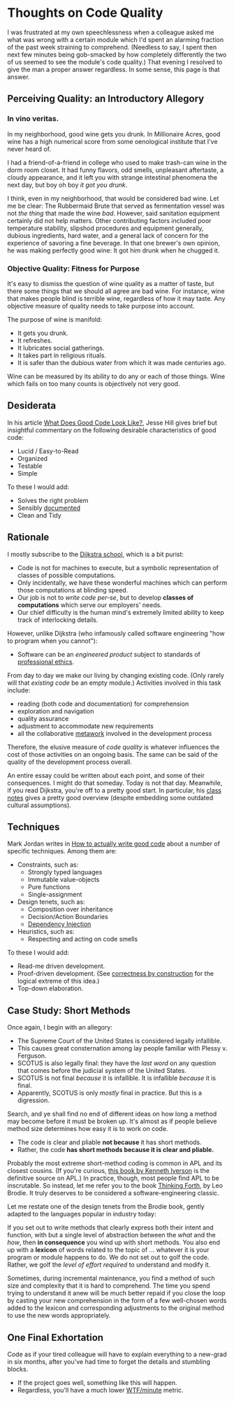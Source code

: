 # Thoughts on Code Quality

I was frustrated at my own speechlessness when a colleague asked me what was wrong with a certain module which I'd spent an alarming fraction of the past week straining to comprehend. (Needless to say, I spent then next few minutes being gob-smacked by how completely differently the two of us seemed to see the module's code quality.) That evening I resolved to give the man a proper answer regardless. In some sense, this page is that answer.

## Perceiving Quality: an Introductory Allegory

### In vino veritas.

In my neighborhood, good wine gets you drunk.
In Millionaire Acres, good wine has a high numerical score
from some oenological institute that I've never heard of.

I had a friend-of-a-friend in college who used to make trash-can wine in
the dorm room closet. It had funny flavors, odd smells, unpleasant aftertaste,
a cloudy appearance, and it left you with strange intestinal phenomena the next
day, but boy oh boy *it got you drunk*.

I think, even in my neighborhood, that would be considered bad wine.
Let me be clear: The Rubbermaid Brute that served as fermentation vessel
was not *the thing* that made the wine *bad*. However, said sanitation
equipment certainly did not help matters. Other contributing factors included
poor temperature stability, slipshod procedures and equipment generally,
dubious ingredients, hard water, and a general lack of concern for the
experience of savoring a fine beverage. In that one brewer's own opinion,
he was making perfectly good wine: It got him drunk when he chugged it.

### Objective Quality: Fitness for Purpose

It's easy to dismiss the question of wine quality as a matter of taste,
but there some things that we should all agree are bad wine.
For instance, wine that makes people blind is terrible wine,
regardless of how it may taste.
Any objective measure of quality needs to take purpose into account.

The purpose of wine is manifold:
* It gets you drunk.
* It refreshes.
* It lubricates social gatherings.
* It takes part in religious rituals.
* It is safer than the dubious water from which it was made centuries ago.

Wine can be measured by its ability to do any or each of those things.
Wine which fails on too many counts is objectively not very good.


## Desiderata

In his article [What Does Good Code Look Like?](https://spin.atomicobject.com/2015/03/04/good-code/ ),
Jesse Hill gives brief but insightful commentary on the following desirable characteristics of good code:

* Lucid / Easy-to-Read
* Organized
* Testable
* Simple

To these I would add:

* Solves the right problem
* Sensibly [documented](/documenting.html)
* Clean and Tidy

## Rationale


I mostly subscribe to the [Dijkstra school](https://www.cs.utexas.edu/users/EWD/), which is a bit purist:

* Code is not for machines to execute, but a symbolic representation of classes of possible computations.
* Only incidentally, we have these wonderful machines which can perform those computations at blinding speed.
* Our job is not to *write code per-se*, but to develop **classes of computations** which serve our employers' needs.
* Our chief difficulty is the human mind's extremely limited ability to keep track of interlocking details.

However, unlike Dijkstra (who infamously called software engineering "how to program when you cannot"):

* Software can be an *engineered product* subject to standards of
[professional ethics](https://ethics.acm.org/code-of-ethics/software-engineering-code/).

From day to day we make our living by changing existing code.
(Only rarely will that *existing code* be an empty module.)
Activities involved in this task include:

* reading (both code and documentation) for comprehension
* exploration and navigation
* quality assurance
* adjustment to accommodate new requirements
* all the collaborative [metawork](https://quadrabits.com/2016/11/15/metawork/) involved in the development process

Therefore, the elusive measure of *code quality* is whatever influences the cost of those activities on an ongoing basis.
The same can be said of the quality of the development process overall.

An entire essay could be written about each point, and some of their consequences.
I might do that someday. Today is not that day.
Meanwhile, if you read Dijkstra, you're off to a pretty good start.
In particular, his [class notes](https://www.cs.utexas.edu/users/EWD/ewd02xx/EWD249.PDF) gives a pretty good
overview (despite embedding some outdated cultural assumptions).

## Techniques

Mark Jordan writes in
[How to actually write good code](https://medium.com/ingeniouslysimple/how-to-actually-write-good-code-b355b3f9e4ae)
about a number of specific techniques. Among them are:

* Constraints, such as:
  * Strongly typed languages
  * Immutable value-objects
  * Pure functions
  * Single-assignment
* Design tenets, such as:
  * Composition over inheritance
  * Decision/Action Boundaries
  * [Dependency Injection](https://en.wikipedia.org/wiki/Dependency_injection)
* Heuristics, such as:
  * Respecting and acting on code smells

To these I would add:

* Read-me driven development.
* Proof-driven development.
  (See [correctness by construction](https://www.google.com/search?q=correctness+by+construction)
  for the logical extreme of this idea.)
* Top-down elaboration.

## Case Study: Short Methods

Once again, I begin with an allegory:

* The Supreme Court of the United States is considered legally infallible.
* This causes great consternation among lay people familiar with Plessy v. Ferguson.
* SCOTUS is also legally final: they have the *last word* on any question
  that comes before the judicial system of the United States.
* SCOTUS is not final *because* it is infallible. It is infallible *because* it is final.
* Apparently, SCOTUS is only *mostly* final in practice. But this is a digression.

Search, and ye shall find no end of different ideas on how long a method may
become before it must be broken up. It's almost as if people believe method
size determines how easy it is to work on code.

* The code is clear and pliable **not because** it has short methods.
* Rather, the code **has short methods because it is clear and pliable.**

Probably the most extreme short-method coding is common in APL and its closest cousins.
(If you're curious, [this book by Kenneth Iverson](http://www.softwarepreservation.org/projects/apl/Books/APROGRAMMING%20LANGUAGE)
is the definitive source on APL.)
In practice, though, most people find APL to be inscrutable.
So instead, let me refer you to the book
[Thinking Forth](http://thinking-forth.sourceforge.net/), by Leo Brodie.
It truly deserves to be considered a software-engineering classic.

Let me restate one of the design tenets from the Brodie book, gently adapted to
the languages popular in industry today:

If you set out to write methods that clearly express both their
intent and function, with but a single level of abstraction between the *what*
and the *how*, then **in consequence** you wind up with short methods.
You also end up with a **lexicon** of words related to the topic of ... whatever
it is your program or module happens to do. We do not set out to golf the code.
Rather, we golf the *level of effort required* to understand and modify it.

Sometimes, during incremental maintenance, you find a method of such size
and complexity that it is hard to comprehend. The time you spend trying
to understand it anew will be much better repaid if you close the loop by
casting your new comprehension in the form of a few well-chosen words added
to the lexicon and corresponding adjustments to the original method to use
the new words appropriately.

## One Final Exhortation

Code as if your tired colleague will have to explain everything to a new-grad in
six months, after you've had time to forget the details and stumbling blocks.

* If the project goes well, something like this will happen.
* Regardless, you'll have a much lower
  [WTF/minute](http://reviewthecode.blogspot.com/2016/01/wtf-per-minute-actual-measurement-for.html)
  metric.
